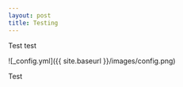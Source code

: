 ```yaml
---
layout: post
title: Testing
---
```


Test test

![_config.yml]({{ site.baseurl }}/images/config.png)

Test
